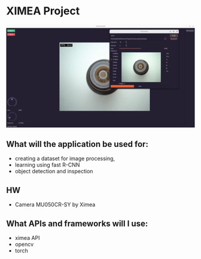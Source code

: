 # XIMEA Project

<img src="./screenshot.png" alt="screenshot" width="800" height="auto">

## What will the application be used for:
- creating a dataset for image processing,
- learning using fast R-CNN
- object detection and inspection

## HW
- Camera MU050CR-SY by Ximea

## What APIs and frameworks will I use:
- ximea API
- opencv
- torch